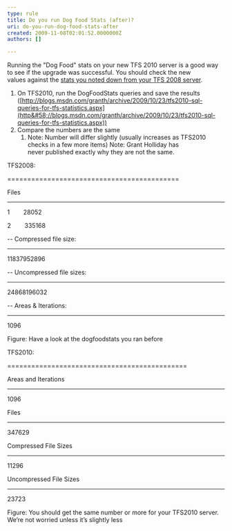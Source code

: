 ```yaml
---
type: rule
title: Do you run Dog Food Stats (after)?
uri: do-you-run-dog-food-stats-after
created: 2009-11-08T02:01:52.0000000Z
authors: []

---
```


 
Running the "Dog Food" stats on your new TFS 2010 server is a good way to see if the upgrade was successful. You should check the new values against the [stats you noted down from your TFS 2008 server](/Pages/DogfoodStatsBefore.aspx).

1. On TFS2010, run the DogFoodStats queries and save the results
([http://blogs.msdn.com/granth/archive/2009/10/23/tfs2010-sql-queries-for-tfs-statistics.aspx](http&#58;//blogs.msdn.com/granth/archive/2009/10/23/tfs2010-sql-queries-for-tfs-statistics.aspx))
2. Compare the numbers are the same
    1. Note: Number will differ slightly (usually increases as TFS2010 checks in a few more items) 
Note: Grant Holliday has never published exactly why they are not the same.



TFS2008:

===========================================

Files

-------- -----------

1        28052

2        335168

-- Compressed file size:

--------------------

11837952896




-- Uncompressed file sizes:

--------------------

24868196032

-- Areas & Iterations:

-----------

1096


Figure: Have a look at the dogfoodstats you ran before


TFS2010:

=============================================

Areas and Iterations

--------------------

1096




Files

-----------

347629




Compressed File Sizes

---------------------

11296




Uncompressed File Sizes

-----------------------

23723


Figure: You should get the same number or more for your TFS2010 server. We’re not worried unless it’s slightly less

 
 
